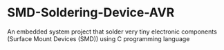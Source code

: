# SMD-Soldering-Device-AVR
An embedded system project that solder very tiny electronic components (Surface Mount Devices (SMD)) using C programming language
